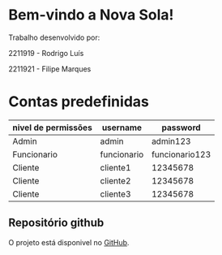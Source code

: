 # Bem-vindo a Nova Sola!

Trabalho desenvolvido por:

2211919 - Rodrigo Luís

2211921 - Filipe Marques

# Contas predefinidas

| nivel de permissões | username    | password       |
|---------------------|-------------|----------------|
| Admin               | admin       | admin123       |
| Funcionario         | funcionario | funcionario123 |
| Cliente             | cliente1    | 12345678       |
| Cliente             | cliente2    | 12345678       |
| Cliente             | cliente3    | 12345678       |

## Repositório github

O projeto está disponivel no [GitHub](https://github.com/linhk9/Projeto-SIS-PSI).